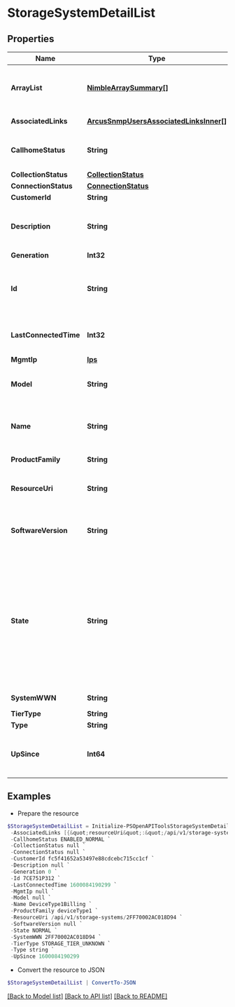 # StorageSystemDetailList
## Properties

Name | Type | Description | Notes
------------ | ------------- | ------------- | -------------
**ArrayList** | [**NimbleArraySummary[]**](NimbleArraySummary.md) | The list of Nimble arrays part of this system. | [optional] 
**AssociatedLinks** | [**ArcusSnmpUsersAssociatedLinksInner[]**](ArcusSnmpUsersAssociatedLinksInner.md) | Associated Links Details | [optional] 
**CallhomeStatus** | **String** | Device Call-home connectivity status. | [optional] 
**CollectionStatus** | [**CollectionStatus**](CollectionStatus.md) |  | [optional] 
**ConnectionStatus** | [**ConnectionStatus**](ConnectionStatus.md) |  | [optional] 
**CustomerId** | **String** | customerId | [optional] 
**Description** | **String** | A brief description of the storage system. | [optional] 
**Generation** | **Int32** | generation | [optional] 
**Id** | **String** | UUID string uniquely identifying the storage system object. | [optional] 
**LastConnectedTime** | **Int32** | Last time when the system was connected | [optional] 
**MgmtIp** | [**Ips**](Ips.md) |  | [optional] 
**Model** | **String** | Model of the storage system &#x60;Filter, Sort&#x60; | [optional] 
**Name** | **String** | A name to identify the storage system. &#x60;Filter, Sort&#x60; | [optional] 
**ProductFamily** | **String** | Storage device type | [optional] 
**ResourceUri** | **String** | resourceUri for detailed storage object | [optional] 
**SoftwareVersion** | **String** | Software version of the storage system &#x60;Filter, Sort&#x60; | [optional] 
**State** | **String** | For deviceType1 State derived from ports, enclosure, disk and node state for deviceType2 state is state reported by deviceType2 array &#x60;Filter, Sort&#x60; | [optional] 
**SystemWWN** | **String** | WWN of the array | [optional] 
**TierType** | **String** | StorageTier. | [optional] 
**Type** | **String** | type | [optional] 
**UpSince** | **Int64** | The time that the system has been up since | [optional] 

## Examples

- Prepare the resource
```powershell
$StorageSystemDetailList = Initialize-PSOpenAPIToolsStorageSystemDetailList  -ArrayList null `
 -AssociatedLinks [{&quot;resourceUri&quot;:&quot;/api/v1/storage-systems/7CE751P312/contollers&quot;,&quot;type&quot;:&quot;controllers&quot;},{&quot;resourceUri&quot;:&quot;/api/v1/storage-systems/7CE751P312/shelves&quot;,&quot;type&quot;:&quot;shelves&quot;},{&quot;resourceUri&quot;:&quot;/api/v1/storage-systems/7CE751P312/disks&quot;,&quot;type&quot;:&quot;disks&quot;},{&quot;resourceUri&quot;:&quot;/api/v1/storage-systems/7CE751P312/storage-ports&quot;,&quot;type&quot;:&quot;storage-ports&quot;},{&quot;resourceUri&quot;:&quot;/api/v1/storage-systems/7CE751P312/storage-devices-settings&quot;,&quot;type&quot;:&quot;storage-devices-settings&quot;},{&quot;resourceUri&quot;:&quot;/api/v1/storage-systems/7CE751P312/storage-pools&quot;,&quot;type&quot;:&quot;storage-pools&quot;},{&quot;resourceUri&quot;:&quot;/api/v1/storage-systems/7CE751P312/volume-sets&quot;,&quot;type&quot;:&quot;volume-sets&quot;},{&quot;resourceUri&quot;:&quot;/api/v1/storage-systems/7CE751P312/host-groups&quot;,&quot;type&quot;:&quot;host-groups&quot;}] `
 -CallhomeStatus ENABLED_NORMAL `
 -CollectionStatus null `
 -ConnectionStatus null `
 -CustomerId fc5f41652a53497e88cdcebc715cc1cf `
 -Description null `
 -Generation 0 `
 -Id 7CE751P312 `
 -LastConnectedTime 1600084190299 `
 -MgmtIp null `
 -Model null `
 -Name DeviceType1Billing `
 -ProductFamily deviceType1 `
 -ResourceUri /api/v1/storage-systems/2FF70002AC018D94 `
 -SoftwareVersion null `
 -State NORMAL `
 -SystemWWN 2FF70002AC018D94 `
 -TierType STORAGE_TIER_UNKNOWN `
 -Type string `
 -UpSince 1600084190299
```

- Convert the resource to JSON
```powershell
$StorageSystemDetailList | ConvertTo-JSON
```

[[Back to Model list]](../README.md#documentation-for-models) [[Back to API list]](../README.md#documentation-for-api-endpoints) [[Back to README]](../README.md)

